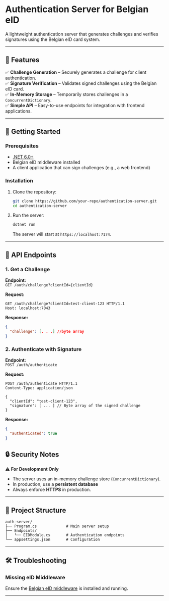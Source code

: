 # **Authentication Server for Belgian eID**  
A lightweight authentication server that generates challenges and verifies signatures using the Belgian eID card system.  

---

## **📌 Features**  
✅ **Challenge Generation** – Securely generates a challenge for client authentication.  
✅ **Signature Verification** – Validates signed challenges using the Belgian eID card.  
✅ **In-Memory Storage** – Temporarily stores challenges in a `ConcurrentDictionary`.  
✅ **Simple API** – Easy-to-use endpoints for integration with frontend applications.  

---

## **🚀 Getting Started**  

### **Prerequisites**  
- [.NET 6.0+](https://dotnet.microsoft.com/download)  
- Belgian eID middleware installed  
- A client application that can sign challenges (e.g., a web frontend)  

### **Installation**  
1. Clone the repository:  
   ```sh
   git clone https://github.com/your-repo/authentication-server.git
   cd authentication-server
   ```
2. Run the server:  
   ```sh
   dotnet run
   ```
   The server will start at `https://localhost:7174`.  

---

## **🔌 API Endpoints**  

### **1. Get a Challenge**  
**Endpoint:**  
`GET /auth/challenge?clientId={clientId}`  

**Request:**  
```http
GET /auth/challenge?clientId=test-client-123 HTTP/1.1
Host: localhost:7043
```  

**Response:**  
```json
{
  "challenge": [. . .] //byte array
}
```  

### **2. Authenticate with Signature**  
**Endpoint:**  
`POST /auth/authenticate`  

**Request:**  
```http
POST /auth/authenticate HTTP/1.1
Content-Type: application/json

{
  "clientId": "test-client-123",
  "signature": [ ... ] // Byte array of the signed challenge
}
```  

**Response:**  
```json
{
  "authenticated": true
}
```  




## **🔒 Security Notes**  
⚠ **For Development Only**  
- The server uses an in-memory challenge store (`ConcurrentDictionary`).  
- In production, use a **persistent database**  
- Always enforce **HTTPS** in production.  

---

## **📂 Project Structure**  
```
auth-server/
├── Program.cs             # Main server setup
├── Endpoints/
│   └── EIDModule.cs       # Authentication endpoints
└── appsettings.json       # Configuration
```

---

## **🛠 Troubleshooting**  


### **Missing eID Middleware**  
Ensure the [Belgian eID middleware](https://github.com/JeremyMarbaise/eid-mw.git) is installed and running.  


---

